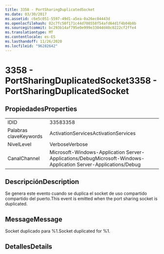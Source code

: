 ```yaml
---
title: 3358 - PortSharingDuplicatedSocket
ms.date: 03/30/2017
ms.assetid: c6e5c051-5597-49d1-a5ea-0a26ec04443d
ms.openlocfilehash: 82c7fc50f171c44d708558f54afd64d1f4b04b8b
ms.sourcegitcommit: bc293b14af795e0e999e3304dd40c0222cf2ffe4
ms.translationtype: MT
ms.contentlocale: es-ES
ms.lasthandoff: 11/26/2020
ms.locfileid: "96282642"
---
```

# <a name="3358---portsharingduplicatedsocket"></a><span data-ttu-id="3c20c-102">3358 - PortSharingDuplicatedSocket</span><span class="sxs-lookup"><span data-stu-id="3c20c-102">3358 - PortSharingDuplicatedSocket</span></span>

## <a name="properties"></a><span data-ttu-id="3c20c-103">Propiedades</span><span class="sxs-lookup"><span data-stu-id="3c20c-103">Properties</span></span>  
  
|||  
|-|-|  
|<span data-ttu-id="3c20c-104">ID</span><span class="sxs-lookup"><span data-stu-id="3c20c-104">ID</span></span>|<span data-ttu-id="3c20c-105">3358</span><span class="sxs-lookup"><span data-stu-id="3c20c-105">3358</span></span>|  
|<span data-ttu-id="3c20c-106">Palabras clave</span><span class="sxs-lookup"><span data-stu-id="3c20c-106">Keywords</span></span>|<span data-ttu-id="3c20c-107">ActivationServices</span><span class="sxs-lookup"><span data-stu-id="3c20c-107">ActivationServices</span></span>|  
|<span data-ttu-id="3c20c-108">Nivel</span><span class="sxs-lookup"><span data-stu-id="3c20c-108">Level</span></span>|<span data-ttu-id="3c20c-109">Verbose</span><span class="sxs-lookup"><span data-stu-id="3c20c-109">Verbose</span></span>|  
|<span data-ttu-id="3c20c-110">Canal</span><span class="sxs-lookup"><span data-stu-id="3c20c-110">Channel</span></span>|<span data-ttu-id="3c20c-111">Microsoft-Windows-Application Server-Applications/Debug</span><span class="sxs-lookup"><span data-stu-id="3c20c-111">Microsoft-Windows-Application Server-Applications/Debug</span></span>|  
  
## <a name="description"></a><span data-ttu-id="3c20c-112">Descripción</span><span class="sxs-lookup"><span data-stu-id="3c20c-112">Description</span></span>  

 <span data-ttu-id="3c20c-113">Se genera este evento cuando se duplica el socket de uso compartido compartido del puerto.</span><span class="sxs-lookup"><span data-stu-id="3c20c-113">This event is emitted when the port sharing socket is duplicated.</span></span>  
  
## <a name="message"></a><span data-ttu-id="3c20c-114">Message</span><span class="sxs-lookup"><span data-stu-id="3c20c-114">Message</span></span>  

 <span data-ttu-id="3c20c-115">Socket duplicado para %1.</span><span class="sxs-lookup"><span data-stu-id="3c20c-115">Socket duplicated for %1.</span></span>  
  
## <a name="details"></a><span data-ttu-id="3c20c-116">Detalles</span><span class="sxs-lookup"><span data-stu-id="3c20c-116">Details</span></span>
